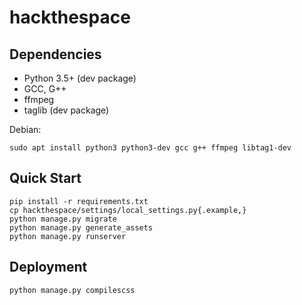 # hackthespace

## Dependencies

* Python 3.5+ (dev package)
* GCC, G++
* ffmpeg
* taglib (dev package)

Debian:
```
sudo apt install python3 python3-dev gcc g++ ffmpeg libtag1-dev
```

## Quick Start

```
pip install -r requirements.txt
cp hackthespace/settings/local_settings.py{.example,}
python manage.py migrate
python manage.py generate_assets
python manage.py runserver
```

## Deployment

```
python manage.py compilescss
```

